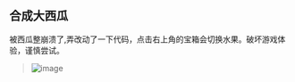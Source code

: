 ## 合成大西瓜
被西瓜整崩溃了,弄改动了一下代码，点击右上角的宝箱会切换水果。破坏游戏体验，谨慎尝试。

> ![image](https://github.com/JennerTien/bigwaterlemon/blob/main/1611557925872957.gif)
